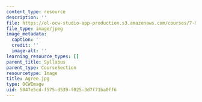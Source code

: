 ```yaml
---
content_type: resource
description: ''
file: https://ol-ocw-studio-app-production.s3.amazonaws.com/courses/7-91j-foundations-of-computational-and-systems-biology-spring-2014/5047e5cdf575d539f0253d7f71ba0ff6_Agree.jpg
file_type: image/jpeg
image_metadata:
  caption: ''
  credit: ''
  image-alt: ''
learning_resource_types: []
parent_title: Syllabus
parent_type: CourseSection
resourcetype: Image
title: Agree.jpg
type: OCWImage
uid: 5047e5cd-f575-d539-f025-3d7f71ba0ff6
---
```

